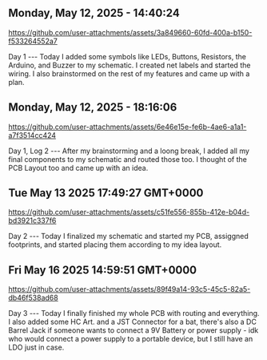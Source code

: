## Monday, May 12, 2025 - 14:40:24 
https://github.com/user-attachments/assets/3a849660-60fd-400a-b150-f533264552a7

Day 1 --- Today I added some symbols like LEDs, Buttons, Resistors, the Arduino, and Buzzer to my schematic. I created net labels and started the wiring. I also brainstormed on the rest of my features and came up with a plan.

## Monday, May 12, 2025 - 18:16:06 
https://github.com/user-attachments/assets/6e46e15e-fe6b-4ae6-a1a1-a7f3514cc424

Day 1, Log 2 --- After my brainstorming and a loong break, I added all my final components to my schematic and routed those too. I thought of the PCB Layout too and came up with an idea.

## Tue May 13 2025 17:49:27 GMT+0000
https://github.com/user-attachments/assets/c51fe556-855b-412e-b04d-bd3921c337f6

Day 2 --- Today I finalized my schematic and started my PCB, assiggned footprints, and started placing them according to my idea layout.

## Fri May 16 2025 14:59:51 GMT+0000 
https://github.com/user-attachments/assets/89f49a14-93c5-45c5-82a5-db46f538ad68

Day 3 --- Today I finally finished my whole PCB with routing and everything. I also added some HC Art. and a JST Connector for a bat, there's also a DC Barrel Jack if someone wants to connect a 9V Battery or power supply - idk who would connect a power supply to a portable device, but I still have an LDO just in case.
